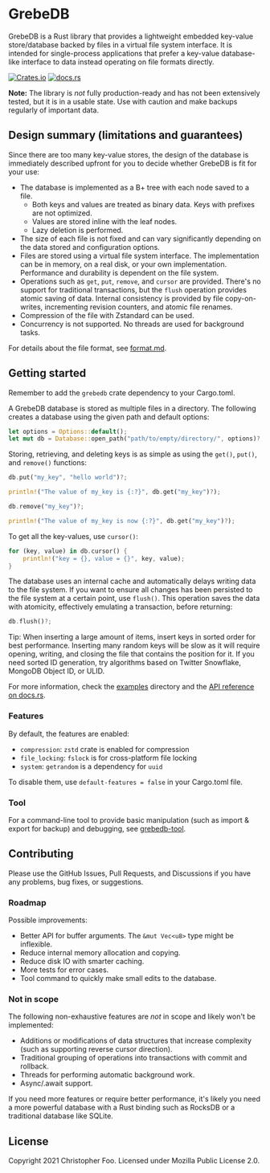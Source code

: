 # GrebeDB

GrebeDB is a Rust library that provides a lightweight embedded key-value store/database backed by files in a virtual file system interface. It is intended for single-process applications that prefer a key-value database-like interface to data instead operating on file formats directly.

[![Crates.io](https://img.shields.io/crates/v/grebedb)](https://crates.io/crates/grebedb) [![docs.rs](https://img.shields.io/docsrs/grebedb)](https://docs.rs/grebedb)

**Note:** The library is *not* fully production-ready and has not been extensively tested, but it is in a usable state. Use with caution and make backups regularly of important data.

## Design summary (limitations and guarantees)

Since there are too many key-value stores, the design of the database is immediately described upfront for you to decide whether GrebeDB is fit for your use:

* The database is implemented as a B+ tree with each node saved to a file.
  * Both keys and values are treated as binary data. Keys with prefixes are not optimized.
  * Values are stored inline with the leaf nodes.
  * Lazy deletion is performed.
* The size of each file is not fixed and can vary significantly depending on the data stored and configuration options.
* Files are stored using a virtual file system interface. The implementation can be in memory, on a real disk, or your own implementation. Performance and durability is dependent on the file system.
* Operations such as `get`, `put`, `remove`, and `cursor` are provided. There's no support for traditional transactions, but the `flush` operation provides atomic saving of data. Internal consistency is provided by file copy-on-writes, incrementing revision counters, and atomic file renames.
* Compression of the file with Zstandard can be used.
* Concurrency is not supported. No threads are used for background tasks.

For details about the file format, see [format.md](https://github.com/chfoo/grebedb/blob/main/format.md).

## Getting started

Remember to add the `grebedb` crate dependency to your Cargo.toml.

A GrebeDB database is stored as multiple files in a directory. The following creates a database using the given path and default options:

```rust
let options = Options::default();
let mut db = Database::open_path("path/to/empty/directory/", options)?;
```

Storing, retrieving, and deleting keys is as simple as using the `get()`, `put()`, and `remove()` functions:

```rust
db.put("my_key", "hello world")?;

println!("The value of my_key is {:?}", db.get("my_key")?);

db.remove("my_key")?;

println!("The value of my_key is now {:?}", db.get("my_key")?);
```

To get all the key-values, use `cursor()`:

```rust
for (key, value) in db.cursor() {
    println!("key = {}, value = {}", key, value);
}
```

The database uses an internal cache and automatically delays writing data to the file system. If you want to ensure all changes has been persisted to the file system at a certain point, use `flush()`. This operation saves the data with atomicity, effectively emulating a transaction, before returning:

```rust
db.flush()?;
```

Tip: When inserting a large amount of items, insert keys in sorted order for best performance. Inserting many random keys will be slow as it will require opening, writing, and closing the file that contains the position for it. If you need sorted ID generation, try algorithms based on Twitter Snowflake, MongoDB Object ID, or ULID.

For more information, check the [examples](https://github.com/chfoo/grebedb/tree/main/src/library/examples) directory and the [API reference on docs.rs](https://docs.rs/grebedb).

### Features

By default, the features are enabled:

* `compression`: `zstd` crate is enabled for compression
* `file_locking`: `fslock` is for cross-platform file locking
* `system`: `getrandom` is a dependency for `uuid`

To disable them, use `default-features = false` in your Cargo.toml file.

### Tool

For a command-line tool to provide basic manipulation (such as import & export for backup) and debugging, see [grebedb-tool](https://github.com/chfoo/grebedb/tree/main/src/tool).

## Contributing

Please use the GitHub Issues, Pull Requests, and Discussions if you have any problems, bug fixes, or suggestions.

### Roadmap

Possible improvements:

* Better API for buffer arguments. The `&mut Vec<u8>` type might be inflexible.
* Reduce internal memory allocation and copying.
* Reduce disk IO with smarter caching.
* More tests for error cases.
* Tool command to quickly make small edits to the database.

### Not in scope

The following non-exhaustive features are *not* in scope and likely won't be implemented:

* Additions or modifications of data structures that increase complexity (such as supporting reverse cursor direction).
* Traditional grouping of operations into transactions with commit and rollback.
* Threads for performing automatic background work.
* Async/.await support.

If you need more features or require better performance, it's likely you need a more powerful database with a Rust binding such as RocksDB or a traditional database like SQLite.

## License

Copyright 2021 Christopher Foo. Licensed under Mozilla Public License 2.0.
